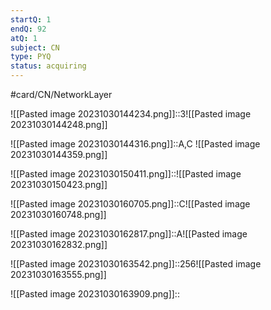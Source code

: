 ```yaml
---
startQ: 1
endQ: 92
atQ: 1
subject: CN
type: PYQ
status: acquiring
---
```

#card/CN/NetworkLayer

![[Pasted image 20231030144234.png]]::3![[Pasted image 20231030144248.png]]

![[Pasted image 20231030144316.png]]::A,C ![[Pasted image 20231030144359.png]]

![[Pasted image 20231030150411.png]]::![[Pasted image 20231030150423.png]]

![[Pasted image 20231030160705.png]]::C![[Pasted image 20231030160748.png]]

![[Pasted image 20231030162817.png]]::A![[Pasted image 20231030162832.png]]

![[Pasted image 20231030163542.png]]::256![[Pasted image 20231030163555.png]]

![[Pasted image 20231030163909.png]]::